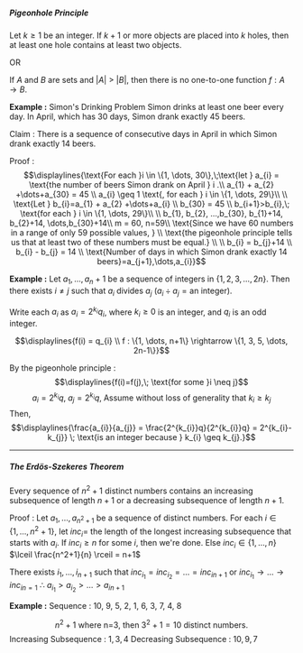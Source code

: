 ##### Pigeonhole Principle

Let $k \geq 1$ be an integer. If $k+1$  or more objects are placed into $k$ holes, then at least one hole contains at least two objects.

OR

If $A$ and $B$ are sets and $|A|$ > $|B|$, then there is no one-to-one function $f : A \rightarrow B$.


**Example :** 
Simon's Drinking Problem
	Simon drinks at least one beer every day.
	In April, which has 30 days, Simon drank exactly 45 beers.

Claim : 
	There is a sequence of consecutive days in April in which Simon drank exactly 14 beers.

Proof :
$$\displaylines{\text{For each }i \in \{1, \dots, 30\},\;\text{let } a_{i} = \text{the number of beers Simon drank on April } i .\\
a_{1} + a_{2} +\dots+a_{30} = 45 \\
a_{i} \geq 1 \text{, for each } i \in \{1, \dots, 29\}\\ \\
\text{Let } b_{i}=a_{1} + a_{2} +\dots+a_{i} \\
b_{30} = 45 \\
b_{i+1}>b_{i},\; \text{for each } i \in \{1, \dots, 29\}\\ \\
b_{1}, b_{2}, ...,b_{30}, b_{1}+14, b_{2}+14, \dots,b_{30}+14\\
m = 60, n=59\\
\text{Since we have 60 numbers in a range of only 59 possible values, } \\ 
\text{the pigeonhole principle tells us that at least two of these numbers must be equal.} \\ \\
b_{i} = b_{j}+14 \\
b_{i} - b_{j} = 14 \\
\text{Number of days in which Simon drank exactly 14 beers}=a_{j+1},\dots,a_{i}}$$


**Example :** 
Let $a_1, ..., a_n+1$ be a sequence of integers in $\{1, 2, 3, \dots, 2n\}$.
Then there exists $i \neq j$ such that $a_{i}$ divides $a_j$ ($a_{i}\div a_{j} = \text{an integer}$).

Write each $a_{i}$ as $a_{i} = 2^{k_{i}}q_{i}$, where $k_{i} \geq 0$ is an integer, and $q_i$ is an odd integer.

$$\displaylines{f(i) = q_{i} \\
f : \{1, \dots, n+1\} \rightarrow \{1, 3, 5, \dots, 2n-1\}}$$

By the pigeonhole principle : $$\displaylines{f(i)=f(j),\; \text{for some }i \neq j}$$
$$a_{i} = 2^{k_{i}}q,\;a_{j} = 2^{k_{i}}q, \; \text{Assume without loss of generality that } k_{i}\geq k_{j}$$
Then, $$\displaylines{\frac{a_{i}}{a_{j}} = \frac{2^{k_{i}}q}{2^{k_{i}}q} = 2^{k_{i}-k_{j}} \; \text{is an integer because } k_{i} \geq k_{j}.}$$


---
##### The Erdös-Szekeres Theorem

Every sequence of $n^2 + 1$ distinct numbers contains an increasing subsequence of length $n+1$ or a decreasing subsequence of length $n+1$.

Proof :
Let $a_{1},\dots,a_{n^2+1}$ be a sequence of distinct numbers.
	For each $i \in \{1,\dots,n^2+1\}$, let $inc_{i} =$ the length of the longest increasing subsequence that starts with $a_{i}$.
	If $inc_{i} \geq n$ for some $i$, then we're done.
	Else $inc_i \in \{1, \dots,n \}$
	$\lceil \frac{n^2+1}{n} \rceil = n+1$

There exists $i_{1}, \dots, i_{n+1}$ such that $inc_{i_{1}} = inc_{i_{2}} = \dots = inc_{in+1}$ or $inc_{i_{1}} \rightarrow \dots \rightarrow inc_{in=1}$
∴ $a_{i_{1}} > a_{i_{2}} > \dots > a_{in+1}$


**Example :** 
Sequence : 10, 9, 5, 2, 1, 6, 3, 7, 4, 8

$$n^2 +1 \text{ where n=3, then }  3^2 + 1 = 10 \text{ distinct numbers.}$$
Increasing Subsequence : $1, 3, 4$
Decreasing Subsequence : $10, 9, 7$





